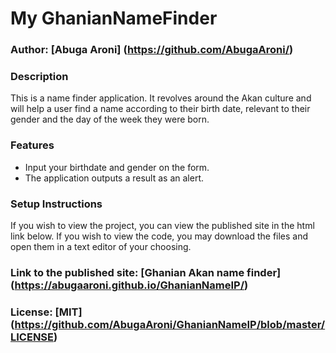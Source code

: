 # My GhanianNameFinder

### Author: [Abuga Aroni] (https://github.com/AbugaAroni/)

### Description
This is a name finder application. It revolves around the Akan culture and will help a user
find a name according to their birth date, relevant to their gender and the day of the week they were born.

### Features
* Input your birthdate and gender on the form.
* The application outputs a result as an alert.

### Setup Instructions
If you wish to view the project, you can view the published site in the html link below. If you wish to view the code, you may download the files and open them in a text editor of your choosing.

### Link to the published site: [Ghanian Akan name finder] (https://abugaaroni.github.io/GhanianNameIP/)


### License: [MIT] (https://github.com/AbugaAroni/GhanianNameIP/blob/master/LICENSE)
